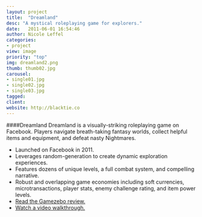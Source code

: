 ```yaml
---
layout: project
title:  "Dreamland"
desc: "A mystical roleplaying game for explorers."
date:   2011-06-01 16:54:46
author: Nicole Leffel
categories:
- project
view: image
priority: "top"
img: dreamland2.png
thumb: thumb02.jpg
carousel:
- single01.jpg
- single02.jpg
- single03.jpg
tagged: 
client: 
website: http://blacktie.co
---
```

####Dreamland
Dreamland is a visually-striking roleplaying game on Facebook. Players navigate breath-taking fantasy worlds, collect helpful items and equipment, and defeat nasty Nightmares. 

* Launched on Facebook in 2011.
* Leverages random-generation to create dynamic exploration experiences.
* Features dozens of unique levels, a full combat system, and compelling narrative.
* Robust and overlapping game economies including soft currencies, microtransactions, player stats, enemy challenge rating, and item power levels.
* [Read the Gamezebo review.](http://www.gamezebo.com/2011/09/14/dream-land-review/)
* [Watch a video walkthrough.](https://www.youtube.com/watch?v=fvnxMRlRgDo)
